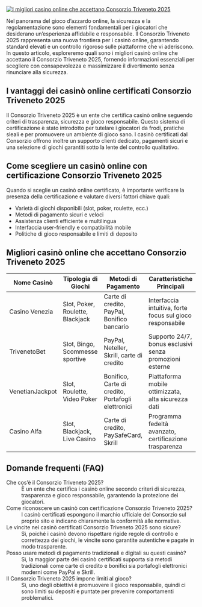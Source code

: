 [![I migliori casino online che accettano Consorzio Triveneto 2025](https://123-caf.pages.dev/gitsignup.png)](https://vrmoo.ru/Bt82HjjY)

<p>Nel panorama del gioco d’azzardo online, la sicurezza e la regolamentazione sono elementi fondamentali per i giocatori che desiderano un’esperienza affidabile e responsabile. Il Consorzio Triveneto 2025 rappresenta una nuova frontiera per i casinò online, garantendo standard elevati e un controllo rigoroso sulle piattaforme che vi aderiscono. In questo articolo, esploreremo quali sono i migliori casinò online che accettano il Consorzio Triveneto 2025, fornendo informazioni essenziali per scegliere con consapevolezza e massimizzare il divertimento senza rinunciare alla sicurezza.</p>  <h2>I vantaggi dei casinò online certificati Consorzio Triveneto 2025</h2> <p>Il Consorzio Triveneto 2025 è un ente che certifica casinò online seguendo criteri di trasparenza, sicurezza e gioco responsabile. Questo sistema di certificazione è stato introdotto per tutelare i giocatori da frodi, pratiche sleali e per promuovere un ambiente di gioco sano. I casinò certificati dal Consorzio offrono inoltre un supporto clienti dedicato, pagamenti sicuri e una selezione di giochi garantiti sotto la lente del controllo qualitativo.</p>  <h2>Come scegliere un casinò online con certificazione Consorzio Triveneto 2025</h2> <p>Quando si sceglie un casinò online certificato, è importante verificare la presenza della certificazione e valutare diversi fattori chiave quali:</p> <ul> <li>Varietà di giochi disponibili (slot, poker, roulette, ecc.)</li> <li>Metodi di pagamento sicuri e veloci</li> <li>Assistenza clienti efficiente e multilingua</li> <li>Interfaccia user-friendly e compatibilità mobile</li> <li>Politiche di gioco responsabile e limiti di deposito</li> </ul>  <h2>Migliori casinò online che accettano Consorzio Triveneto 2025</h2> <table> <thead> <tr> <th>Nome Casinò</th> <th>Tipologia di Giochi</th> <th>Metodi di Pagamento</th> <th>Caratteristiche Principali</th> </tr> </thead> <tbody> <tr> <td>Casino Venezia</td> <td>Slot, Poker, Roulette, Blackjack</td> <td>Carte di credito, PayPal, Bonifico bancario</td> <td>Interfaccia intuitiva, forte focus sul gioco responsabile</td> </tr> <tr> <td>TrivenetoBet</td> <td>Slot, Bingo, Scommesse sportive</td> <td>PayPal, Neteller, Skrill, carte di credito</td> <td>Supporto 24/7, bonus esclusivi senza promozioni esterne</td> </tr> <tr> <td>VenetianJackpot</td> <td>Slot, Roulette, Video Poker</td> <td>Bonifico, Carte di credito, Portafogli elettronici</td> <td>Piattaforma mobile ottimizzata, alta sicurezza dati</td> </tr> <tr> <td>Casino Alfa</td> <td>Slot, Blackjack, Live Casino</td> <td>Carte di credito, PaySafeCard, Skrill</td> <td>Programma fedeltà avanzato, certificazione trasparenza</td> </tr> </tbody> </table>  <h2>Domande frequenti (FAQ)</h2> <dl> <dt>Che cos’è il Consorzio Triveneto 2025?</dt> <dd>È un ente che certifica i casinò online secondo criteri di sicurezza, trasparenza e gioco responsabile, garantendo la protezione dei giocatori.</dd>  <dt>Come riconoscere un casinò con certificazione Consorzio Triveneto 2025?</dt> <dd>I casinò certificati espongono il marchio ufficiale del Consorzio sul proprio sito e indicano chiaramente la conformità alle normative.</dd>  <dt>Le vincite nei casinò certificati Consorzio Triveneto 2025 sono sicure?</dt> <dd>Sì, poiché i casinò devono rispettare rigide regole di controllo e correttezza dei giochi, le vincite sono garantite autentiche e pagate in modo trasparente.</dd>  <dt>Posso usare metodi di pagamento tradizionali e digitali su questi casinò?</dt> <dd>Sì, la maggior parte dei casinò certificati supporta sia metodi tradizionali come carte di credito e bonifici sia portafogli elettronici moderni come PayPal e Skrill.</dd>  <dt>Il Consorzio Triveneto 2025 impone limiti al gioco?</dt> <dd>Sì, uno degli obiettivi è promuovere il gioco responsabile, quindi ci sono limiti su depositi e puntate per prevenire comportamenti problematici.</dd> </dl>